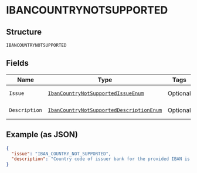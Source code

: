 
# IBANCOUNTRYNOTSUPPORTED

## Structure

`IBANCOUNTRYNOTSUPPORTED`

## Fields

| Name | Type | Tags | Description | Getter | Setter |
|  --- | --- | --- | --- | --- | --- |
| `Issue` | [`IbanCountryNotSupportedIssueEnum`](../../doc/models/iban-country-not-supported-issue-enum.md) | Optional | - | IbanCountryNotSupportedIssueEnum getIssue() | setIssue(IbanCountryNotSupportedIssueEnum issue) |
| `Description` | [`IbanCountryNotSupportedDescriptionEnum`](../../doc/models/iban-country-not-supported-description-enum.md) | Optional | - | IbanCountryNotSupportedDescriptionEnum getDescription() | setDescription(IbanCountryNotSupportedDescriptionEnum description) |

## Example (as JSON)

```json
{
  "issue": "IBAN_COUNTRY_NOT_SUPPORTED",
  "description": "Country code of issuer bank for the provided IBAN is not supported for SEPA debit payments."
}
```

